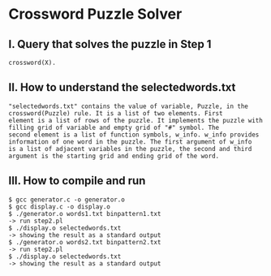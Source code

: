 # Crossword Puzzle Solver
## I. Query that solves the puzzle in Step 1
    crossword(X).

## II. How to understand the selectedwords.txt
    "selectedwords.txt" contains the value of variable, Puzzle, in the crossword(Puzzle) rule. It is a list of two elements. First
    element is a list of rows of the puzzle. It implements the puzzle with filling grid of variable and empty grid of "#" symbol. The 
    second element is a list of function symbols, w_info. w_info provides information of one word in the puzzle. The first argument of w_info
    is a list of adjacent variables in the puzzle, the second and third argument is the starting grid and ending grid of the word.

## III. How to compile and run
    $ gcc generator.c -o generator.o
    $ gcc display.c -o display.o
    $ ./generator.o words1.txt binpattern1.txt
    -> run step2.pl
    $ ./display.o selectedwords.txt
    -> showing the result as a standard output
    $ ./generator.o words2.txt binpattern2.txt
    -> run step2.pl
    $ ./display.o selectedwords.txt
    -> showing the result as a standard output
